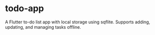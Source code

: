 # todo-app

A Flutter to-do list app with local storage using sqflite. Supports adding, updating, and managing tasks offline.
